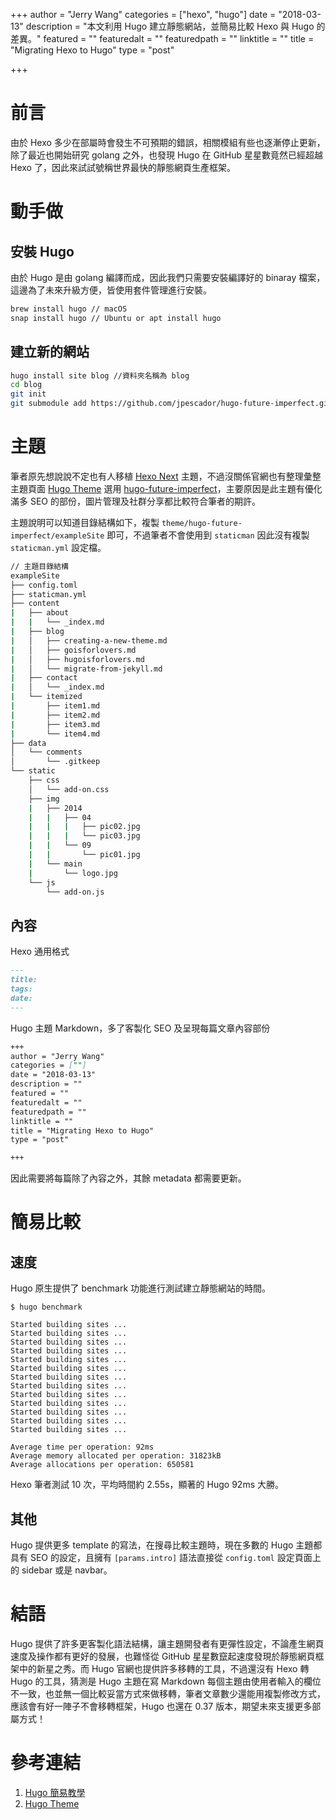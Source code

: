 +++
author = "Jerry Wang"
categories = ["hexo", "hugo"]
date = "2018-03-13"
description = "本文利用 Hugo 建立靜態網站，並簡易比較 Hexo 與 Hugo 的差異。"
featured = ""
featuredalt = ""
featuredpath = ""
linktitle = ""
title = "Migrating Hexo to Hugo"
type = "post"

+++

# 前言

由於 Hexo 多少在部屬時會發生不可預期的錯誤，相關模組有些也逐漸停止更新，除了最近也開始研究 golang 之外，也發現 Hugo 在 GitHub 星星數竟然已經超越 Hexo 了，因此來試試號稱世界最快的靜態網頁生產框架。

# 動手做


## 安裝 Hugo

由於 Hugo 是由 golang 編譯而成，因此我們只需要安裝編譯好的 binaray 檔案，這邊為了未來升級方便，皆使用套件管理進行安裝。

```bash
brew install hugo // macOS
snap install hugo // Ubuntu or apt install hugo
```

## 建立新的網站

```bash
hugo install site blog //資料夾名稱為 blog
cd blog
git init
git submodule add https://github.com/jpescador/hugo-future-imperfect.git themes/hugo-future-imperfect // 可以選擇自己喜歡的主題
```

# 主題

筆者原先想說說不定也有人移植 [Hexo Next](https://github.com/iissnan/hexo-theme-next) 主題，不過沒關係官網也有整理彙整主題頁面 [Hugo Theme](https://themes.gohugo.io/)
選用 [hugo-future-imperfect](https://github.com/jpescador/hugo-future-imperfect)，主要原因是此主題有優化滿多 SEO 的部份，圖片管理及社群分享都比較符合筆者的期許。


主題說明可以知道目錄結構如下，複製 `theme/hugo-future-imperfect/exampleSite` 即可，不過筆者不會使用到 `staticman` 因此沒有複製 `staticman.yml` 設定檔。

```bash
// 主題目錄結構
exampleSite
├── config.toml
├── staticman.yml
├── content
|   ├── about
|   |   └── _index.md
|   ├── blog
|   │   ├── creating-a-new-theme.md
|   │   ├── goisforlovers.md
|   │   ├── hugoisforlovers.md
|   │   └── migrate-from-jekyll.md
|   ├── contact
|   │   └── _index.md
|   └── itemized
|       ├── item1.md
|       ├── item2.md
|       ├── item3.md
|       └── item4.md
├── data
│   └── comments
│       └── .gitkeep
└── static
    ├── css
    │   └── add-on.css
    ├── img
    |   ├── 2014
    |   |   ├── 04
    |   |   |   ├── pic02.jpg
    |   |   |   └── pic03.jpg
    |   |   └── 09
    |   |       └── pic01.jpg
    |   └── main
    |       └── logo.jpg
    └── js
        └── add-on.js
```

## 內容

Hexo 通用格式

```markdown
---
title:
tags:
date:
---
```

Hugo 主題 Markdown，多了客製化 SEO 及呈現每篇文章內容部份

```markdown
+++
author = "Jerry Wang"
categories = [""]
date = "2018-03-13"
description = ""
featured = ""
featuredalt = ""
featuredpath = ""
linktitle = ""
title = "Migrating Hexo to Hugo"
type = "post"

+++
```

因此需要將每篇除了內容之外，其餘 metadata 都需要更新。

# 簡易比較

## 速度

Hugo 原生提供了 benchmark 功能進行測試建立靜態網站的時間。

```
$ hugo benchmark

Started building sites ...
Started building sites ...
Started building sites ...
Started building sites ...
Started building sites ...
Started building sites ...
Started building sites ...
Started building sites ...
Started building sites ...
Started building sites ...
Started building sites ...
Started building sites ...
Started building sites ...

Average time per operation: 92ms
Average memory allocated per operation: 31823kB
Average allocations per operation: 650581
```

Hexo 筆者測試 10 次，平均時間約 2.55s，顯著的 Hugo 92ms 大勝。

## 其他

Hugo 提供更多 template 的寫法，在搜尋比較主題時，現在多數的 Hugo 主題都具有 SEO 的設定，且擁有 `[params.intro]` 語法直接從 `config.toml` 設定頁面上的 sidebar 或是 navbar。

# 結語

Hugo 提供了許多更客製化語法結構，讓主題開發者有更彈性設定，不論產生網頁速度及操作都有更好的發展，也難怪從 GitHub 星星數竄起速度發現於靜態網頁框架中的新星之秀。而 Hugo 官網也提供許多移轉的工具，不過還沒有 Hexo 轉 Hugo 的工具，猜測是 Hugo 主題在寫 Markdown 每個主題由使用者輸入的欄位不一致，也並無一個比較妥當方式來做移轉，筆者文章數少還能用複製修改方式，應該會有好一陣子不會移轉框架，Hugo 也還在 0.37 版本，期望未來支援更多部屬方式！


# 參考連結

1. [Hugo 簡易教學](https://gohugo.io/getting-started/quick-start/)
1. [Hugo Theme](https://themes.gohugo.io/)